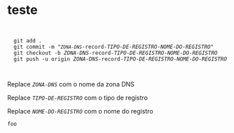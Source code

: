 # teste


  <pre class="devsite-click-to-copy"><p><code>
  git add .
  git commit -m "<code><var>ZONA-DNS</var></code>-record-<var>TIPO-DE-REGISTRO</var>-<var>NOME-DO-REGISTRO</var>"
  git checkout -b <var>ZONA-DNS</var>-record-<var>TIPO-DE-REGISTRO</var>-<var>NOME-DO-REGISTRO</var>
  git push -u origin <var>ZONA-DNS</var>-record-<var>TIPO-DE-REGISTRO</var>-<var>NOME-DO-REGISTRO</var>
  </code></p></pre>
  <p>Replace <code><var>ZONA-DNS</var></code> com o nome da zona DNS</p>
  <p>Replace <code><var>TIPO-DE-REGISTRO</var></code> com o tipo de registro</p>
  <p>Replace <code><var>NOME-DO-REGISTRO</var></code> com o nome do registro</p>


<p><code>foo</code></p>
